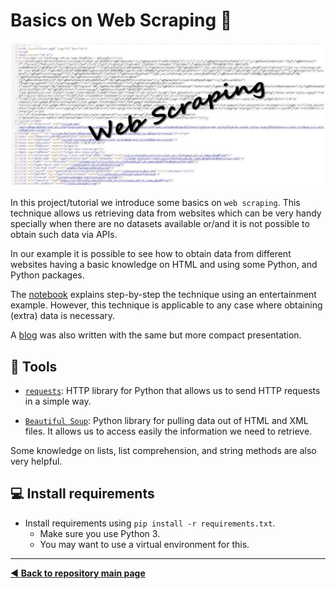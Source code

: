 # Basics on Web Scraping :mag_right:

![](https://github.com/dpbac/basics-web-scraping/blob/master/images/webpage_webscraping.JPG)

In this project/tutorial we introduce some basics on `web scraping`. This technique allows us retrieving data from websites which can be very handy specially when there are no datasets available or/and it is not possible to obtain such data via APIs.

In our example it is possible to see how to obtain data from different websites having a basic knowledge on HTML and using some Python, and Python packages.

The [notebook](https://github.com/dpbac/basics-web-scraping/blob/master/notebooks/Basic%20Tutorial%20Webscraping.ipynb) explains step-by-step the technique using an entertainment example. However, this technique is applicable to any case where obtaining (extra) data is necessary.

A [blog](https://medium.com/p/12eba03bed1d/edit) was also written with the same but more compact presentation.

## :wrench: Tools

* [`requests`](https://requests.readthedocs.io/en/master/): HTTP library for Python that allows us to send HTTP requests in a simple way.

* [`Beautiful Soup`](https://www.crummy.com/software/BeautifulSoup/bs4/doc/): Python library for pulling data out of HTML and XML files. It allows us to access easily
the information we need to retrieve.

Some knowledge on lists, list comprehension, and string methods are also very helpful.

## :computer: Install requirements
* Install requirements using `pip install -r requirements.txt`.
  * Make sure you use Python 3.
  * You may want to use a virtual environment for this.

-------------------------------------
[:arrow_backward: **Back to repository main page**](https://github.com/dpbac/test_mkb_knowledge_repo)